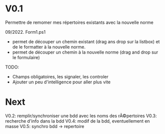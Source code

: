 # V0.1

Permettre de remomer mes répertoires existants avec la nouvelle norme

09/2022. Form1.ps1
- permet de découper un chemin existant (drag ans drop sur la listbox) et de le formatter à la nouvelle norme.
- permet de découper un chemin à la nouvelle norme (drag and drop sur le formulaire)

TODO: 
- Champs obligatoires, les signaler, les controler
- Ajouter un peu d'intelligence pour aller plus vite



# Next

V0.2: remplir/synchroniser une bdd avec les noms des rÃ©pertoires
V0.3: recherche d'info dans la bdd
V0.4: modif de la bdd, eventuellement en masse
V0.5: synchro bdd -> repertoire 